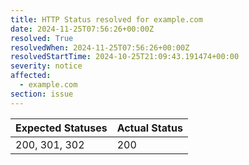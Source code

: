 ```yaml
---
title: HTTP Status resolved for example.com
date: 2024-11-25T07:56:26+00:00Z
resolved: True
resolvedWhen: 2024-11-25T07:56:26+00:00Z
resolvedStartTime: 2024-10-25T21:09:43.191474+00:00
severity: notice
affected:
  - example.com
section: issue
---
```


| Expected Statuses | Actual Status  |
|-------------------|----------------|
| 200, 301, 302 | 200 |
